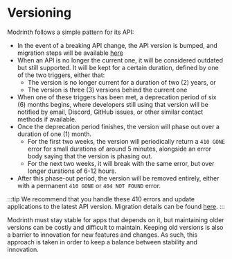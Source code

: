 # Versioning 

Modrinth follows a simple pattern for its API:

- In the event of a breaking API change, the API version is bumped, and migration steps will be available [here](migrations/information.md)
- When an API is no longer the current one, it will be considered outdated but still supported. It will be kept for a certain duration, defined by one of the two triggers, either that:
  - The version is no longer current for a duration of two (2) years, or
  - The version is three (3) versions behind the current one
- When one of these triggers has been met, a deprecation period of six (6) months begins, where developers still using that version will be notified by email, Discord, GitHub issues, or other similar contact methods if available.
- Once the deprecation period finishes, the version will phase out over a duration of one (1) month.
  - For the first two weeks, the version will periodically return a `410 GONE` error for small durations of around 5 minutes, alongside an error body saying that the version is phasing out.
  - For the next two weeks, it will break with the same error, but over longer durations of 6-12 hours.
- After this phase-out period, the version will be removed entirely, either with a permanent `410 GONE` or `404 NOT FOUND` error.

:::tip
We recommend that you handle these 410 errors and update applications to the latest API version. Migration details can be found [here](migrations/v1-to-v2.md).
:::

Modrinth must stay stable for apps that depends on it, but maintaining older versions can be costly and difficult to maintain. Keeping old versions is also a barrier to innovation for new features and changes. As such, this approach is taken in order to keep a balance between stability and innovation.
